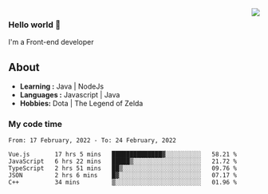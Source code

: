 <img align='right' src="https://github-readme-stats.vercel.app/api?username=jumodada&show_icons=true&theme=vue">

### Hello world 👋

I'm a Front-end developer 
    
## About
-  **Learning :** Java | NodeJs
-  **Languages :** Javascript | Java
-  **Hobbies:** Dota | The Legend of Zelda

### My code time

<!--START_SECTION:waka-->
```text
From: 17 February, 2022 - To: 24 February, 2022

Vue.js       17 hrs 5 mins   ██████████████▓░░░░░░░░░░   58.21 % 
JavaScript   6 hrs 22 mins   █████▒░░░░░░░░░░░░░░░░░░░   21.72 % 
TypeScript   2 hrs 51 mins   ██▒░░░░░░░░░░░░░░░░░░░░░░   09.76 % 
JSON         2 hrs 6 mins    █▓░░░░░░░░░░░░░░░░░░░░░░░   07.17 % 
C++          34 mins         ▒░░░░░░░░░░░░░░░░░░░░░░░░   01.96 % 
```
<!--END_SECTION:waka-->
